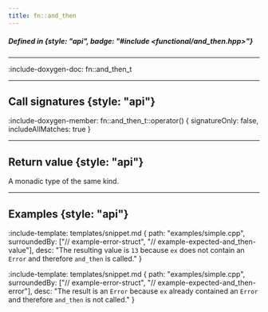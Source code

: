 ```yaml
---
title: fn::and_then
---
```


##### Defined in {style: "api", badge: "#include <functional/and_then.hpp>"}

---

:include-doxygen-doc: fn::and_then_t

---

## Call signatures {style: "api"}
:include-doxygen-member: fn::and_then_t::operator() { signatureOnly: false, includeAllMatches: true }

---

## Return value {style: "api"}
A monadic type of the same kind.

---

## Examples {style: "api"}

:include-template: templates/snippet.md {
    path:  "examples/simple.cpp", 
    surroundedBy: ["// example-error-struct", "// example-expected-and_then-value"],
    desc:  "The resulting value is `13` because `ex` does not contain an `Error` and therefore `and_then` is called."
}

:include-template: templates/snippet.md {
    path:  "examples/simple.cpp", 
    surroundedBy: ["// example-error-struct", "// example-expected-and_then-error"],
    desc:  "The result is an `Error` because `ex` already contained an `Error` and therefore `and_then` is not called."
}
